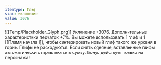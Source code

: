 ```yaml
---
itemtype: Глиф
stat: Уклонение 
value: 3076
---
```

![[Temp/Placeholder_Glyph.png]]
Уклонение +3076. Дополнительные характеристики перчаток +7%. Вы можете использовать 1 глиф и 1 [[Пламя начала I]], чтобы синтезировать новый глиф такого же уровня в горне. Глифы не расходуются. Если снять одеяние, вставленные глифы автоматически отправляются в сумку. Бонус действует только на персонажа!
